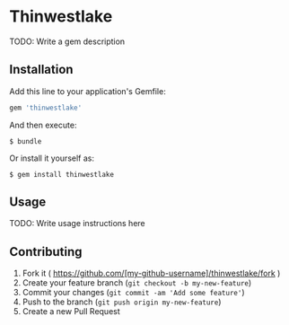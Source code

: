 # Thinwestlake

TODO: Write a gem description

## Installation

Add this line to your application's Gemfile:

```ruby
gem 'thinwestlake'
```

And then execute:

    $ bundle

Or install it yourself as:

    $ gem install thinwestlake

## Usage

TODO: Write usage instructions here

## Contributing

1. Fork it ( https://github.com/[my-github-username]/thinwestlake/fork )
2. Create your feature branch (`git checkout -b my-new-feature`)
3. Commit your changes (`git commit -am 'Add some feature'`)
4. Push to the branch (`git push origin my-new-feature`)
5. Create a new Pull Request

